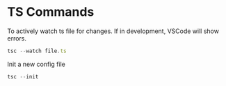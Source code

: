 # TS Commands

To actively watch ts file for changes. If in development, VSCode will show errors.

```typescript
tsc --watch file.ts
```

Init a new config file

```typescript
tsc --init
```
